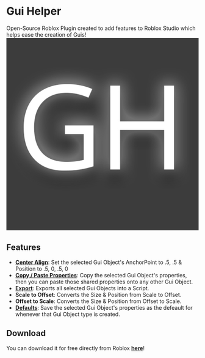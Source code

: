 # Gui Helper
Open-Source Roblox Plugin created to add features to Roblox Studio which helps ease the creation of Guis!
<br>
![Logo](./logo.jpg)

## Features
- [**Center Align**](https://i.imgur.com/XaiG6dG.gif): Set the selected Gui Object's AnchorPoint to .5, .5 & Position to .5, 0, .5, 0
- [**Copy / Paste Properties**](https://i.imgur.com/YVXHUNT.gif): Copy the selected Gui Object's properties, then you can paste those shared properties onto any other Gui Object.
- [**Export**](https://i.imgur.com/ORlj0C0.gif): Exports all selected Gui Objects into a Script.
- **Scale to Offset**: Converts the Size & Position from Scale to Offset.
- **Offset to Scale**: Converts the Size & Position from Offset to Scale.
- [**Defaults**](https://i.imgur.com/M6TLXOx.gif): Save the selected Gui Object's properties as the defeault for whenever that Gui Object type is created.

## Download
You can download it for free directly from Roblox [**here**](https://www.roblox.com/library/9268608702/Gui-Helper)!